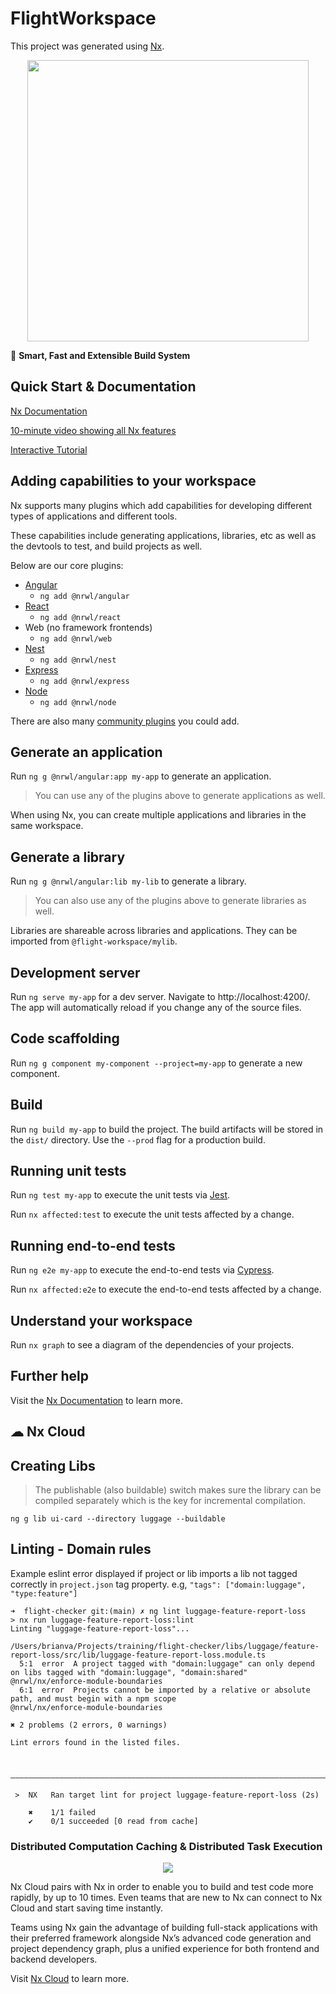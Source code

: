 

# FlightWorkspace

This project was generated using [Nx](https://nx.dev).

<p style="text-align: center;"><img src="https://raw.githubusercontent.com/nrwl/nx/master/images/nx-logo.png" width="450"></p>

🔎 **Smart, Fast and Extensible Build System**

## Quick Start & Documentation

[Nx Documentation](https://nx.dev/angular)

[10-minute video showing all Nx features](https://nx.dev/getting-started/intro)

[Interactive Tutorial](https://nx.dev/tutorial/01-create-application)

## Adding capabilities to your workspace

Nx supports many plugins which add capabilities for developing different types of applications and different tools.

These capabilities include generating applications, libraries, etc as well as the devtools to test, and build projects as well.

Below are our core plugins:

- [Angular](https://angular.io)
  - `ng add @nrwl/angular`
- [React](https://reactjs.org)
  - `ng add @nrwl/react`
- Web (no framework frontends)
  - `ng add @nrwl/web`
- [Nest](https://nestjs.com)
  - `ng add @nrwl/nest`
- [Express](https://expressjs.com)
  - `ng add @nrwl/express`
- [Node](https://nodejs.org)
  - `ng add @nrwl/node`

There are also many [community plugins](https://nx.dev/community) you could add.

## Generate an application

Run `ng g @nrwl/angular:app my-app` to generate an application.

> You can use any of the plugins above to generate applications as well.

When using Nx, you can create multiple applications and libraries in the same workspace.

## Generate a library

Run `ng g @nrwl/angular:lib my-lib` to generate a library.

> You can also use any of the plugins above to generate libraries as well.

Libraries are shareable across libraries and applications. They can be imported from `@flight-workspace/mylib`.

## Development server

Run `ng serve my-app` for a dev server. Navigate to http://localhost:4200/. The app will automatically reload if you change any of the source files.

## Code scaffolding

Run `ng g component my-component --project=my-app` to generate a new component.

## Build

Run `ng build my-app` to build the project. The build artifacts will be stored in the `dist/` directory. Use the `--prod` flag for a production build.

## Running unit tests

Run `ng test my-app` to execute the unit tests via [Jest](https://jestjs.io).

Run `nx affected:test` to execute the unit tests affected by a change.

## Running end-to-end tests

Run `ng e2e my-app` to execute the end-to-end tests via [Cypress](https://www.cypress.io).

Run `nx affected:e2e` to execute the end-to-end tests affected by a change.

## Understand your workspace

Run `nx graph` to see a diagram of the dependencies of your projects.

## Further help

Visit the [Nx Documentation](https://nx.dev/angular) to learn more.






## ☁ Nx Cloud

## Creating Libs

> The publishable (also buildable) switch makes sure the library can be compiled separately which is the key for incremental compilation.
```
ng g lib ui-card --directory luggage --buildable
```


## Linting - Domain rules

Example eslint error displayed if project or lib imports a lib not tagged correctly in `project.json` tag property. e.g, `"tags": ["domain:luggage", "type:feature"]`

```
➜  flight-checker git:(main) ✗ ng lint luggage-feature-report-loss
> nx run luggage-feature-report-loss:lint
Linting "luggage-feature-report-loss"...

/Users/brianva/Projects/training/flight-checker/libs/luggage/feature-report-loss/src/lib/luggage-feature-report-loss.module.ts
  5:1  error  A project tagged with "domain:luggage" can only depend on libs tagged with "domain:luggage", "domain:shared"  @nrwl/nx/enforce-module-boundaries
  6:1  error  Projects cannot be imported by a relative or absolute path, and must begin with a npm scope                   @nrwl/nx/enforce-module-boundaries

✖ 2 problems (2 errors, 0 warnings)

Lint errors found in the listed files.


 —————————————————————————————————————————————————————————————————————————————————————————————————————————————————————————————————————————————————————————————————————

 >  NX   Ran target lint for project luggage-feature-report-loss (2s)

    ✖    1/1 failed
    ✔    0/1 succeeded [0 read from cache]

```

### Distributed Computation Caching & Distributed Task Execution

<p style="text-align: center;"><img src="https://raw.githubusercontent.com/nrwl/nx/master/images/nx-cloud-card.png"></p>

Nx Cloud pairs with Nx in order to enable you to build and test code more rapidly, by up to 10 times. Even teams that are new to Nx can connect to Nx Cloud and start saving time instantly.

Teams using Nx gain the advantage of building full-stack applications with their preferred framework alongside Nx’s advanced code generation and project dependency graph, plus a unified experience for both frontend and backend developers.

Visit [Nx Cloud](https://nx.app/) to learn more.
